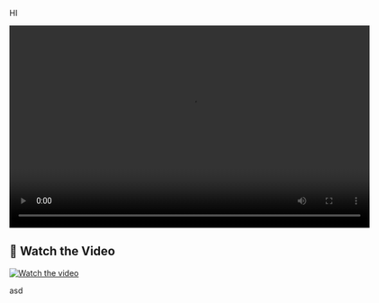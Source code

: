 HI

<video width="640" height="360" controls>
  <source src="PONENTE Diego Paz-Video.mp4" type="video/mp4">
  Your browser does not support the video tag.
</video>


## 🎥 Watch the Video

[![Watch the video](https://img.youtube.com/vi/YOUR_VIDEO_ID/0.jpg)](https://www.youtube.com/watch?v=YOUR_VIDEO_ID)


asd
